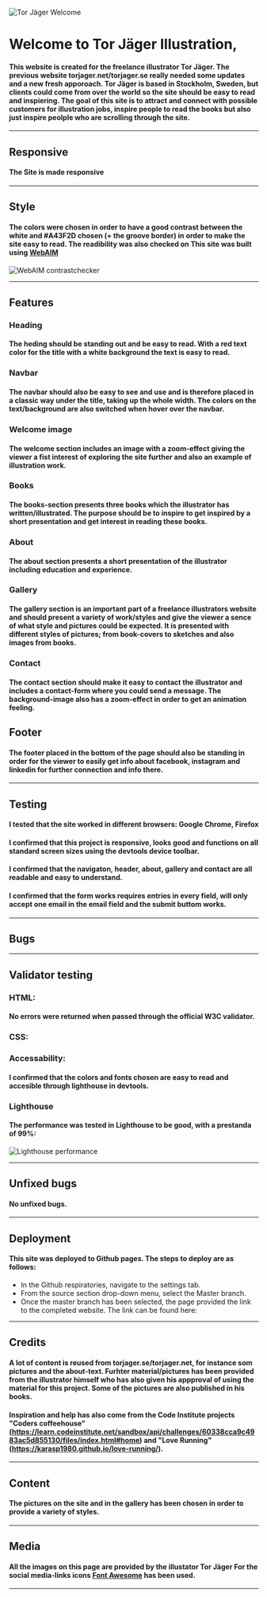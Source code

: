 ![Tor Jäger Welcome][def]

# Welcome to Tor Jäger Illustration,

#### This website is created for the freelance illustrator Tor Jäger. The previous website torjager.net/torjager.se really needed some updates and a new fresh apporoach. Tor Jäger is based in Stockholm, Sweden, but clients could come from over the world so the site should be easy to read and inspiering. The goal of this site is to attract and connect with possible customers for illustration jobs, inspire people to read the books but also just inspire peolple who are scrolling through the site.

------
## Responsive

#### The Site is made responsive

------
## Style

#### The colors were chosen in order to have a good contrast between the white and #A43F2D chosen (+ the groove border) in order to make the site easy to read. The readibility was also checked on This site was built using [WebAIM](https://webaim.org/resources/contrastchecker) 
![WebAIM contrastchecker](/assets/images/webaim.png)

----

## Features

### Heading
#### The heding should be standing out and be easy to read. With a red text color for the title with a white background the text is easy to read. 

### Navbar
#### The navbar should also be easy to see and use and is therefore placed in a classic way under the title, taking up the whole width. The colors on the text/background are also switched when hover over the navbar.

### Welcome image
#### The welcome section includes an image with a zoom-effect giving the viewer a fist interest of exploring the site further and also an example of illustration work.

### Books
#### The books-section presents three books which the illustrator has written/illustrated. The purpose should be to inspire to get inspired by a short presentation and get interest in reading these books.

### About
#### The about section presents a short presentation of the illustrator including education and experience.

### Gallery
#### The gallery section is an important part of a freelance illustrators website and should present a variety of work/styles and give the viewer a sence of what style and pictures could be expected. It is presented with different styles of pictures; from book-covers to sketches and also images from books.

### Contact
#### The contact section should make it easy to contact the illustrator and includes a contact-form where you could send a message. The background-image also has a zoom-effect in order to get an animation feeling.

## Footer
#### The footer placed in the bottom of the page should also be standing in order for the viewer to easily get info about facebook, instagram and linkedin for further connection and info there.

-------
## Testing

#### I tested that the site worked in different browsers: Google Chrome, Firefox

#### I confirmed that this project is responsive, looks good and functions on all standard screen sizes using the devtools device toolbar.

#### I confirmed that the navigaton, header, about, gallery and contact are all readable and easy to understand.

#### I confirmed that the form works requires entries in every field, will only accept one email in the email field and the submit buttom works.

-------

## Bugs

------

## Validator testing

### HTML:
#### No errors were returned when passed through the official W3C validator.

### CSS:

### Accessability:
#### I confirmed that the colors and fonts chosen are easy to read and accesible through lighthouse in devtools.

### Lighthouse
#### The performance was tested in Lighthouse to be good, with a prestanda of 99%:
![Lighthouse performance](/assets/images/lighthouse.jpg)


-----

## Unfixed bugs

#### No unfixed bugs.
-----

## Deployment

#### This site was deployed to Github pages. The steps to deploy are as follows:
* In the Github respiratories, navigate to the settings tab. 
* From the source section drop-down menu, select the Master branch.
* Once the master branch has been selected, the page provided the link to the completed website. 
The link can be found here:

-----

## Credits

#### A lot of content is reused from torjager.se/torjager.net, for instance som pictures and the about-text. Furhter material/pictures has been provided from the illustrator himself who has also given his appproval of using the material for this project. Some of the pictures are also published in his books.
#### Inspiration and help has also come from the Code Institute projects "Coders coffeehouse" (https://learn.codeinstitute.net/sandbox/api/challenges/60338cca9c4983ac5d855130/files/index.html#home) and "Love Running" (https://karasp1980.github.io/love-running/).

----

## Content

#### The pictures on the site and in the gallery has been chosen in order to provide a variety of styles.

----


## Media

#### All the images on this page are provided by the illustator Tor Jäger For the social media-links icons [Font Awesome](https://fontawesome.com) has been used.

-----


[def]: ./assets/images/ww1full.jpeg
